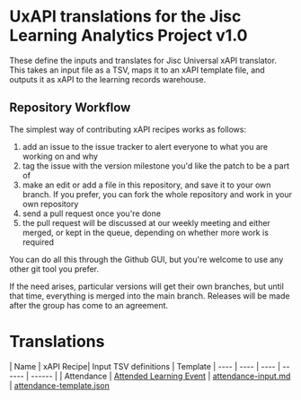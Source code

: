 # UxAPI translations for the Jisc Learning Analytics Project v1.0

These define the inputs and translates for Jisc Universal xAPI translator. This takes an input file as a TSV, maps it to an xAPI template file, and outputs it as xAPI to the learning records warehouse.

## Repository Workflow
The simplest way of contributing xAPI recipes works as follows:

1. add an issue to the issue tracker to alert everyone to what you are working on and why
2. tag the issue with the version milestone you'd like the patch to be a part of
3. make an edit or add a file in this repository, and save it to your own branch. If you prefer, you can fork the whole repository and work in your own repository
4. send a pull request once you're done
5. the pull request will be discussed at our weekly meeting and either merged, or kept in the queue, depending on whether more work is required

You can do all this through the Github GUI, but you're welcome to use any other git tool you prefer.

If the need arises, particular versions will get their own branches, but until that time, everything is merged into the main branch. Releases will be made after the group has come to an agreement.

# Translations

| Name | xAPI Recipe| Input TSV definitions |  Template
| ---- | ---- | ---- | ------ | ------ |
| Attendance | [Attended Learning Event](https://github.com/jiscdev/xapi/blob/1.0/recipes/attendance/attendance.md) | [attendance-input.md](attendance-input.md) | [attendance-template.json](attendance-template.json)                                                            



